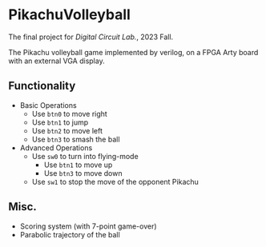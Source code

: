 # PikachuVolleyball

The final project for *Digital Circuit Lab.*, 2023 Fall.

The Pikachu volleyball game implemented by verilog, on a FPGA Arty board with an external VGA display.

## Functionality
- Basic Operations
	- Use `btn0` to move right
	- Use `btn1` to jump
	- Use `btn2` to move left
	- Use `btn3` to smash the ball
- Advanced Operations
	- Use `sw0` to turn into flying-mode
		- Use `btn1` to move up
		- Use `btn3` to move down
	- Use `sw1` to stop the move of the opponent Pikachu

## Misc.
- Scoring system (with 7-point game-over)
- Parabolic trajectory of the ball